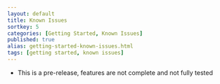 ```yaml
---
layout: default
title: Known Issues
sortkey: 5
categories: [Getting Started, Known Issues]
published: true
alias: getting-started-known-issues.html
tags: [getting started, known issues]
---
```


<!--- 
TODO: move down when no longer a pre-release -->

* This is a pre-release, features are not complete and not fully tested
